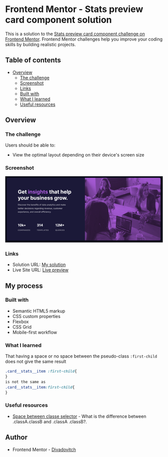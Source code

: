 # Frontend Mentor - Stats preview card component solution

This is a solution to the [Stats preview card component challenge on Frontend Mentor](https://www.frontendmentor.io/challenges/stats-preview-card-component-8JqbgoU62). Frontend Mentor challenges help you improve your coding skills by building realistic projects. 

## Table of contents

- [Overview](#overview)
  - [The challenge](#the-challenge)
  - [Screenshot](#screenshot)
  - [Links](#links)
  - [Built with](#built-with)
  - [What I learned](#what-i-learned)
  - [Useful resources](#useful-resources)

## Overview

### The challenge

Users should be able to:

- View the optimal layout depending on their device's screen size

### Screenshot

![](./screenshot.png)


### Links

- Solution URL: [My solution](https://www.frontendmentor.io/solutions/stats-preview-card-component-with-flexbox-EH2A26gYmW)
- Live Site URL: [Live preview](https://divadovitch.github.io/stats-preview-card-component-main/)

## My process

### Built with

- Semantic HTML5 markup
- CSS custom properties
- Flexbox
- CSS Grid
- Mobile-first workflow

### What I learned

That having a space or no space between the pseudo-class `:first-child` does not give the same result

```css
.card__stats__item :first-child{
}
is not the same as
.card__stats__item:first-child{
}
```

### Useful resources

- [Space between classe selector](https://stackoverflow.com/questions/1126338/what-does-a-space-mean-in-a-css-selector-i-e-what-is-the-difference-between-c) - What is the difference between .classA.classB and .classA .classB?.

## Author

- Frontend Mentor - [Divadovitch](https://www.frontendmentor.io/profile/Divadovitch)
